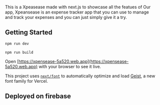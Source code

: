 This is a Xpeasease made with next.js to showcase all the featues of Our app, Xpeansease is an expense tracker app that you can use to manage and track your expenses and you can just simply give it a try.

## Getting Started

```bash
npm run dev
```
``` To Create a build:
npm run build
```

Open [https://xpensease-5a520.web.app](https://xpensease-5a520.web.app) with your browser to see it live.


This project uses [`next/font`](https://nextjs.org/docs/app/building-your-application/optimizing/fonts) to automatically optimize and load [Geist](https://vercel.com/font), a new font family for Vercel.

## Deployed on firebase